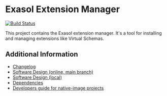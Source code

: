 # Exasol Extension Manager

[![Build Status](https://github.com/exasol/extension-manager/actions/workflows/ci-build.yml/badge.svg)](https://github.com/exasol/extension-manager/actions/workflows/ci-build.yml)

This project contains the Exasol extension manager. It's a tool for installing and managing extensions like Virtual
Schemas.

## Additional Information

* [Changelog](doc/changes/changelog.md)
* [Software Design (online, main branch)](https://exasol.github.io/extension-manager/design.html)
* [Software Design (local)](doc/design/design.md)
* [Dependencies](dependencies.md)
* [Developers guide for native-image projects](https://github.com/exasol/project-keeper/blob/main/doc/developers_guide/preparing_a_project_for_native_image_builds.md)
